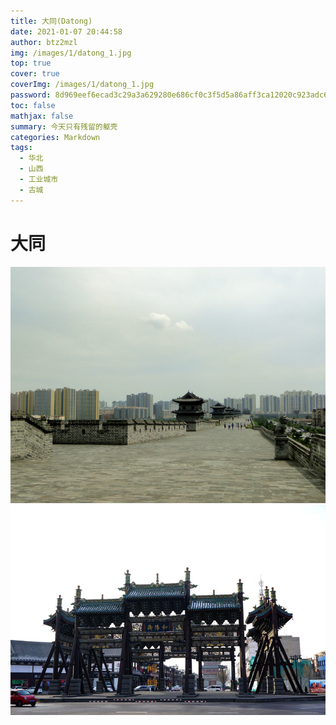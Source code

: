 ```yaml
---
title: 大同(Datong)
date: 2021-01-07 20:44:58
author: btz2mzl
img: /images/1/datong_1.jpg
top: true
cover: true
coverImg: /images/1/datong_1.jpg
password: 8d969eef6ecad3c29a3a629280e686cf0c3f5d5a86aff3ca12020c923adc6c92
toc: false
mathjax: false
summary: 今天只有残留的躯壳
categories: Markdown
tags:
  - 华北
  - 山西
  - 工业城市
  - 古城
---
```

# 大同
![走在气魄的新城墙上，无法体会古城的沧桑，没有亲身体验几近坍塌的夯土城墙和摇摇欲坠的破败雁塔是永远的遗憾](/images/1/datong_1.jpg)
![古城建筑犹在，烟火气不再，四牌楼眼神空洞地望着不再熟悉的四周](/images/1/datong_2.jpg)